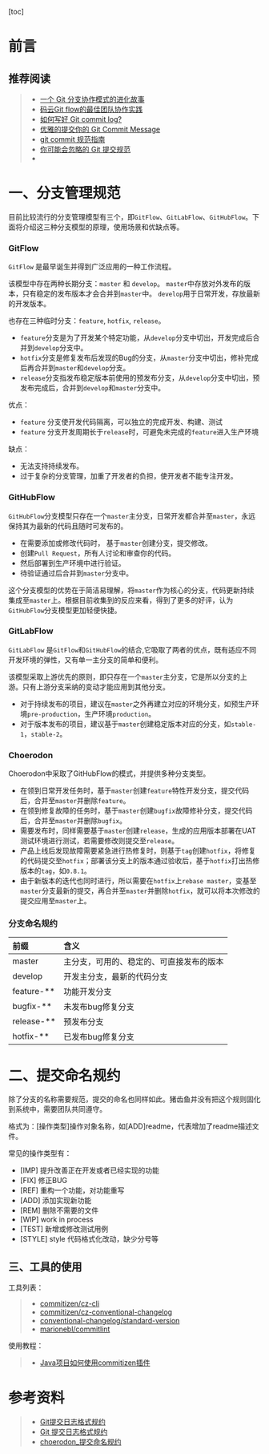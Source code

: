 [toc]









# 前言

## 推荐阅读

> - [一个 Git 分支协作模式的进化故事](https://blog.gitee.com/2019/04/25/gitee-branch/)
> - [ 码云Git flow的最佳团队协作实践](https://gitee.com/oschina/gitee_best_practices/blob/master/%E9%A1%B9%E7%9B%AE%E7%AE%A1%E7%90%86/%E7%A0%81%E4%BA%91Git%20flow%E7%9A%84%E6%9C%80%E4%BD%B3%E5%9B%A2%E9%98%9F%E5%8D%8F%E4%BD%9C%E5%AE%9E%E8%B7%B5.md)
> - [如何写好 Git commit log?](https://www.zhihu.com/question/21209619/answer/257574960)
> - [优雅的提交你的 Git Commit Message](https://zhuanlan.zhihu.com/p/34223150)
> - [git commit 规范指南](https://segmentfault.com/a/1190000009048911)
> - [你可能会忽略的 Git 提交规范](https://blog.csdn.net/y491887095/article/details/80594043)
> - 









# 一、分支管理规范

目前比较流行的分支管理模型有三个，即`GitFlow`、`GitLabFlow`、`GitHubFlow`。下面将介绍这三种分支模型的原理，使用场景和优缺点等。

### GitFlow

`GitFlow` 是最早诞生并得到广泛应用的一种工作流程。

该模型中存在两种长期分支：`master` 和 `develop`。 `master`中存放对外发布的版本，只有稳定的发布版本才会合并到`master`中。 `develop`用于日常开发，存放最新的开发版本。

也存在三种临时分支：`feature`, `hotfix`, `release`。

- `feature`分支是为了开发某个特定功能，从`develop`分支中切出，开发完成后合并到`develop`分支中。
- `hotfix`分支是修复发布后发现的Bug的分支，从`master`分支中切出，修补完成后再合并到`master`和`develop`分支。
- `release`分支指发布稳定版本前使用的预发布分支，从`develop`分支中切出，预发布完成后，合并到`develop`和`master`分支中。

优点：

- `feature` 分支使开发代码隔离，可以独立的完成开发、构建、测试
- `feature` 分支开发周期长于`release`时，可避免未完成的`feature`进入生产环境

缺点：

- 无法支持持续发布。
- 过于复杂的分支管理，加重了开发者的负担，使开发者不能专注开发。

### GitHubFlow

`GitHubFlow`分支模型只存在一个`master`主分支，日常开发都合并至`master`，永远保持其为最新的代码且随时可发布的。

- 在需要添加或修改代码时， 基于`master`创建分支，提交修改。
- 创建`Pull Request`，所有人讨论和审查你的代码。
- 然后部署到生产环境中进行验证。
- 待验证通过后合并到`master`分支中。

这个分支模型的优势在于简洁易理解，将`master`作为核心的分支，代码更新持续集成至`master`上。根据目前收集到的反应来看，得到了更多的好评，认为`GitHubFlow`分支模型更加轻便快捷。

### GitLabFlow

`GitLabFlow` 是`GitFlow`和`GitHubFlow`的结合,它吸取了两者的优点，既有适应不同开发环境的弹性，又有单一主分支的简单和便利。

该模型采取上游优先的原则，即只存在一个`master`主分支，它是所以分支的上游。只有上游分支采纳的变动才能应用到其他分支。

- 对于持续发布的项目，建议在`master`之外再建立对应的环境分支，如预生产环境`pre-production`，生产环境`production`。
- 对于版本发布的项目，建议基于`master`创建稳定版本对应的分支，如`stable-1`，`stable-2`。

### Choerodon

Choerodon中采取了GitHubFlow的模式，并提供多种分支类型。

- 在领到日常开发任务时，基于`master`创建`feature`特性开发分支，提交代码后，合并至`master`并删除`feature`。
- 在领到修复故障的任务时，基于`master`创建`bugfix`故障修补分支，提交代码后，合并至`master`并删除`bugfix`。
- 需要发布时，同样需要基于`master`创建`release`，生成的应用版本部署在UAT测试环境进行测试，若需要修改则提交至`release`。
- 产品上线后发现故障需要紧急进行热修复时，则基于`tag`创建`hotfix`，将修复的代码提交至`hotfix`；部署该分支上的版本通过验收后，基于`hotfix`打出热修版本的`tag`，如`0.8.1`。
- 由于新版本的迭代也同时进行，所以需要在`hotfix`上`rebase master`，变基至`master`分支最新的提交，再合并至`master`并删除`hotfix`，就可以将本次修改的提交应用至`master`上。

### 分支命名规约

| 前缀       | 含义                                     |
| :--------- | :--------------------------------------- |
| master     | 主分支，可用的、稳定的、可直接发布的版本 |
| develop    | 开发主分支，最新的代码分支               |
| feature-** | 功能开发分支                             |
| bugfix-**  | 未发布bug修复分支                        |
| release-** | 预发布分支                               |
| hotfix-**  | 已发布bug修复分支                        |









# 二、提交命名规约

除了分支的名称需要规范，提交的命名也同样如此。猪齿鱼并没有把这个规则固化到系统中，需要团队共同遵守。

格式为：[操作类型]操作对象名称，如[ADD]readme，代表增加了readme描述文件。

常见的操作类型有：

- [IMP] 提升改善正在开发或者已经实现的功能
- [FIX] 修正BUG
- [REF] 重构一个功能，对功能重写
- [ADD] 添加实现新功能
- [REM] 删除不需要的文件
- [WIP] work in process
- [TEST] 新增或修改测试用例
- [STYLE] style 代码格式化改动，缺少分号等





## 三、工具的使用

工具列表：

> - [commitizen/cz-cli](https://link.zhihu.com/?target=https%3A//github.com/commitizen/cz-cli) 
> - [commitizen/cz-conventional-changelog](https://link.zhihu.com/?target=https%3A//github.com/commitizen/cz-conventional-changelog) 
> -  [conventional-changelog/standard-version](https://link.zhihu.com/?target=https%3A//github.com/conventional-changelog/standard-version)
> - [marionebl/commitlint](https://link.zhihu.com/?target=https%3A//github.com/marionebl/commitlint)



使用教程：

> - [Java项目如何使用commitizen插件](https://www.jianshu.com/p/dc3581887cbb)











# 参考资料

> - [Git提交日志格式规约](https://blog.csdn.net/Jason847/article/details/78617067)
> - [Git 提交日志格式规约](http://researchlab.github.io/2019/09/14/git-comment-specs/)
> - [choerodon_提交命名规约](http://choerodon.io/zh/docs/practice-specification-reference/development/branch-management/)





